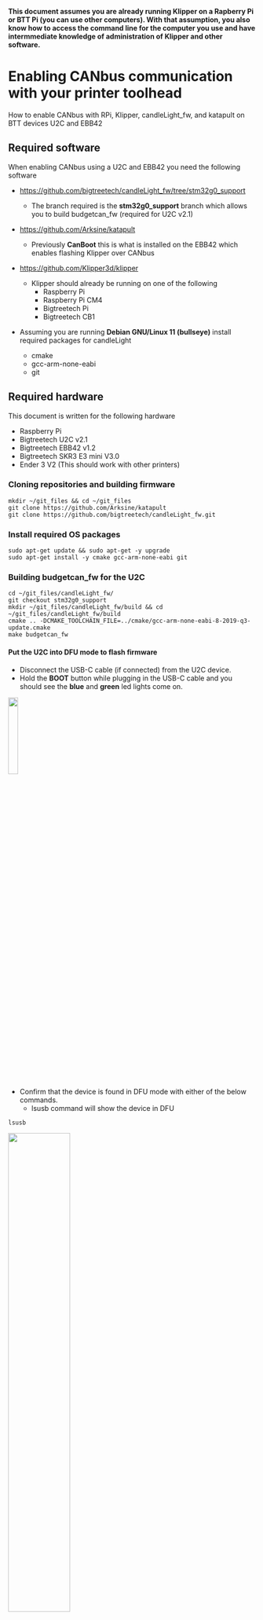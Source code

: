**This document assumes you are already running Klipper on a Rapberry Pi or BTT Pi (you can use other computers).  With that assumption, you also know how to access the command line for the computer you use and have intermmediate knowledge of administration of Klipper and other software.**

# Enabling CANbus communication with your printer toolhead
How to enable CANbus with RPi, Klipper, candleLight_fw, and katapult on BTT devices U2C and EBB42 

## Required software 
When enabling CANbus using a U2C and EBB42 you need the following software
- https://github.com/bigtreetech/candleLight_fw/tree/stm32g0_support
  - The branch required is the **stm32g0_support** branch which allows you to build budgetcan_fw (required for U2C v2.1)
 
- https://github.com/Arksine/katapult
  - Previously **CanBoot** this is what is installed on the EBB42 which enables flashing Klipper over CANbus
 
- https://github.com/Klipper3d/klipper
  - Klipper should already be running on one of the following
    - Raspberry Pi
    - Raspberry Pi CM4
    - Bigtreetech Pi
    - Bigtreetech CB1

- Assuming you are running **Debian GNU/Linux 11 (bullseye)** install required packages for candleLight
  - cmake
  - gcc-arm-none-eabi
  - git

## Required hardware
This document is written for the following hardware
- Raspberry Pi
- Bigtreetech U2C v2.1
- Bigtreetech EBB42 v1.2
- Bigtreetech SKR3 E3 mini V3.0
- Ender 3 V2 (This should work with other printers)


### Cloning repositories and building firmware
```
mkdir ~/git_files && cd ~/git_files
git clone https://github.com/Arksine/katapult
git clone https://github.com/bigtreetech/candleLight_fw.git
```

### Install required OS packages
```
sudo apt-get update && sudo apt-get -y upgrade
sudo apt-get install -y cmake gcc-arm-none-eabi git
```

### Building budgetcan_fw for the U2C ###
```
cd ~/git_files/candleLight_fw/
git checkout stm32g0_support
mkdir ~/git_files/candleLight_fw/build && cd ~/git_files/candleLight_fw/build
cmake .. -DCMAKE_TOOLCHAIN_FILE=../cmake/gcc-arm-none-eabi-8-2019-q3-update.cmake
make budgetcan_fw
```

#### Put the U2C into DFU mode to flash firmware
- Disconnect the USB-C cable (if connected) from the U2C device.
- Hold the **BOOT** button while plugging in the USB-C cable and you should see the **blue** and **green** led lights come on.
<img src="https://github.com/necr0mstr/CANbus-enable/assets/58074694/96051b65-cad2-4d58-a4d7-e392a68bdc8d" width=20% height=20%>

- Confirm that the device is found in DFU mode with either of the below commands.
  - lsusb command will show the device in DFU
```
lsusb
```
<img src="https://github.com/necr0mstr/CANbus-enable/assets/58074694/97d393d3-6ba3-440b-b4ab-b8e7c4aba173" width=50% height=50%>

- If the device is **not** in DFU mode then it will show as below
<img src="https://github.com/necr0mstr/CANbus-enable/assets/58074694/91e9d30e-17d5-48c2-bde5-fea1bfe4ea49" width=50% height=50%>

#### Flash budgetcan_fw to the U2C
- Flash the previously built **budgetcan_fw** to the U2C
```
cd ~/git_files/candleLight_fw/build
make flash-budgetcan_fw
```
- The output should show something similar to this
<img src="https://github.com/necr0mstr/CANbus-enable/assets/58074694/e0da3f3f-e085-4519-8902-0b030e41d3da" width=50% height=50%>

- Once completed, the device should show up as a CAN device in ```lsusb```
<img src="https://github.com/necr0mstr/CANbus-enable/assets/58074694/2d70acb9-7b23-4d4b-9c41-964ca1b313e3" width=50% height=50%>

- The command below should show **Total 0 uuids found**
```
~/klippy-env/bin/python ~/klipper/scripts/canbus_query.py can0
```
<img src="https://github.com/necr0mstr/CANbus-enable/assets/58074694/633e17d5-85a9-4bea-b97b-9302eab1274a" width=50% height=50%>


### Building Katapult (formerly CanBoot) for EBB42
- Go into the previously downloaded [Github repo for Katapult]([url](https://github.com/Arksine/katapult)https://github.com/Arksine/katapult) and open **menuconfig**
```
cd ~/git_files/katapult/
make menuconfig
```
- Configure Katapult for the EBB42 (v1.1 or v1.2) device
<img src="https://github.com/necr0mstr/CANbus-enable/assets/58074694/93e1c289-bc0d-4770-8247-635e65a331f2" width=50% height=50%>
- Quit (q) and when prompted to **Save configuration** select Yes (y)
<img src="https://github.com/necr0mstr/CANbus-enable/assets/58074694/6fb13c7d-8dbc-4124-bf3a-389d86cfcd30" width=50% height=50%>




  

